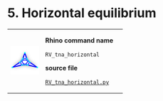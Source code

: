 # 5. Horizontal equilibrium

|                                                                                     |                                                                                                                                                                                                            |   |
| ----------------------------------------------------------------------------------- | ---------------------------------------------------------------------------------------------------------------------------------------------------------------------------------------------------------- | - |
| <img src="../.gitbook/assets/RV_horizontal-eq (1).svg" alt="" data-size="original"> | <p><strong>Rhino command name</strong></p><p><code>RV_tna_horizontal</code></p><p></p><p><strong>source file</strong></p><p><a href="../../plugin/RV_pattern.py"><code>RV_tna_horizontal.py</code></a></p> |   |
